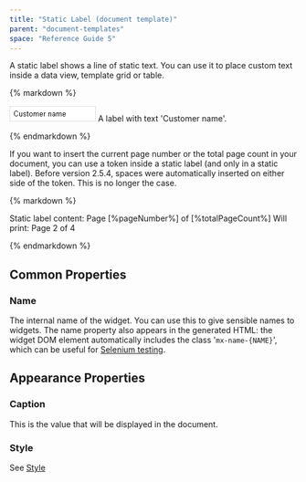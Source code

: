 ```yaml
---
title: "Static Label (document template)"
parent: "document-templates"
space: "Reference Guide 5"
---
```



A static label shows a line of static text. You can use it to place custom text inside a data view, template grid or table.

<div class="alert alert-info">{% markdown %}

[![](attachments/819203/918130.png)](/refguide5/static-label-document-template)
A label with text 'Customer name'.

{% endmarkdown %}</div>

If you want to insert the current page number or the total page count in your document, you can use a token inside a static label (and only in a static label).
Before version 2.5.4, spaces were automatically inserted on either side of the token. This is no longer the case.

<div class="alert alert-info">{% markdown %}

Static label content: Page [%pageNumber%] of [%totalPageCount%]
Will print: Page 2 of 4

{% endmarkdown %}</div>

## Common Properties

### Name

The internal name of the widget. You can use this to give sensible names to widgets. The name property also appears in the generated HTML: the widget DOM element automatically includes the class '`mx-name-{NAME}`', which can be useful for [Selenium testing](/howto50/selenium-support).

## Appearance Properties

### Caption

This is the value that will be displayed in the document.

### Style

See [Style](/refguide5/style)
